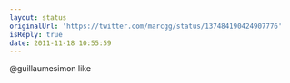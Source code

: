 ```yaml
---
layout: status
originalUrl: 'https://twitter.com/marcgg/status/137484190424907776'
isReply: true
date: 2011-11-18 10:55:59
---
```


@guillaumesimon like
